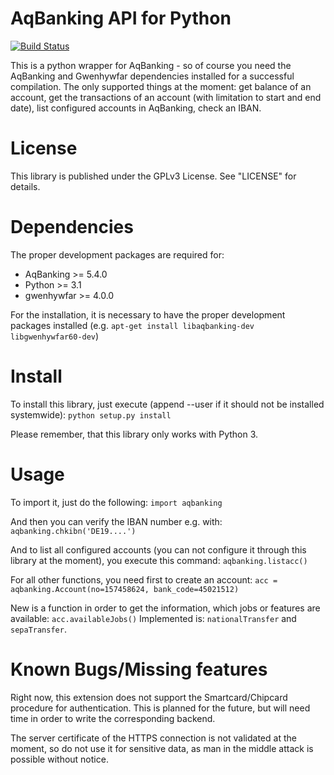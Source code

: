 AqBanking API for Python
========================

[![Build Status](https://travis-ci.org/monofox/python-aqbanking.svg?branch=master)](https://travis-ci.org/monofox/python-aqbanking)

This is a python wrapper for AqBanking - so of course you need the AqBanking and Gwenhywfar dependencies 
installed for a successful compilation. The only supported things at the moment: get balance of an account, 
get the transactions of an account (with limitation to start and end date), list configured accounts in 
AqBanking, check an IBAN.

License
=======

This library is published under the GPLv3 License. See "LICENSE" for details.

Dependencies
============

The proper development packages are required for:
 - AqBanking >= 5.4.0
 - Python >= 3.1
 - gwenhywfar >= 4.0.0

For the installation, it is necessary to have the proper development packages installed (e.g. `apt-get install libaqbanking-dev libgwenhywfar60-dev`)

Install
=======

To install this library, just execute (append --user if it should not be installed systemwide):
`python setup.py install`

Please remember, that this library only works with Python 3.

Usage
======

To import it, just do the following:
`import aqbanking`

And then you can verify the IBAN number e.g. with:
`aqbanking.chkibn('DE19....')`

And to list all configured accounts (you can not configure it through this library at the moment), you execute this command:
`aqbanking.listacc()`

For all other functions, you need first to create an account:
`acc = aqbanking.Account(no=157458624, bank_code=45021512)`

New is a function in order to get the information, which jobs or features are available:
`acc.availableJobs()`
Implemented is: `nationalTransfer` and `sepaTransfer`.

Known Bugs/Missing features
===========================
Right now, this extension does not support the Smartcard/Chipcard procedure for authentication. This is planned for the future, but will need time in order to write the corresponding backend.

The server certificate of the HTTPS connection is not validated at the moment, so do not use it for sensitive data, as man in the middle attack is possible without notice.

